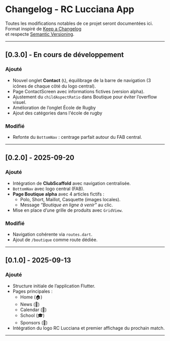 # Changelog - RC Lucciana App

Toutes les modifications notables de ce projet seront documentées ici.  
Format inspiré de [Keep a Changelog](https://keepachangelog.com/fr/1.0.0/)  
et respecte [Semantic Versioning](https://semver.org/lang/fr/).

---

## [0.3.0] - En cours de développement
### Ajouté
- Nouvel onglet **Contact** (📞), équilibrage de la barre de navigation (3 icônes de chaque côté du logo central).
- Page ContactScreen avec informations fictives (version alpha).
- Ajustement du `childAspectRatio` dans Boutique pour éviter l’overflow visuel.
- Amélioration de l’onglet École de Rugby
- Ajout des catégories dans l'école de rugby
  
### Modifié
- Refonte du `BottomNav` : centrage parfait autour du FAB central.
  
---

## [0.2.0] - 2025-09-20
### Ajouté
- Intégration de **ClubScaffold** avec navigation centralisée.
- `BottomNav` avec logo central (FAB).
- **Page Boutique alpha** avec 4 articles fictifs :
  - Polo, Short, Maillot, Casquette (images locales).
  - Message *“Boutique en ligne à venir”* au clic.
- Mise en place d’une grille de produits avec `GridView`.

### Modifié
- Navigation cohérente via `routes.dart`.
- Ajout de `/boutique` comme route dédiée.

---

## [0.1.0] - 2025-09-13
### Ajouté
- Structure initiale de l’application Flutter.
- Pages principales :
  - Home (🏠)
  - News (📰)
  - Calendar (📅)
  - School (🎓)
  - Sponsors (🤝)
- Intégration du logo RC Lucciana et premier affichage du prochain match.

---
